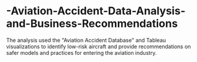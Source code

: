 # -Aviation-Accident-Data-Analysis-and-Business-Recommendations
The analysis used the "Aviation Accident Database" and Tableau visualizations to identify low-risk aircraft and provide recommendations on safer models and practices for entering the aviation industry.
